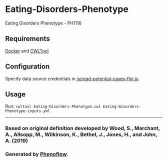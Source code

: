 # Eating-Disorders-Phenotype

Eating Disorders Phenotype - PH1116

## Requirements

[Docker](https://docs.docker.com/install/) and [CWLTool](https://github.com/common-workflow-language/cwltool#install)

## Configuration

Specify data source credentials in [js/read-potential-cases-fhir.js](js/read-potential-cases-fhir.js).

## Usage

Run: `cwltool Eating-Disorders-Phenotype.cwl Eating-Disorders-Phenotype-inputs.yml`

***

### Based on original definition developed by Wood, S., Marchant, A., Allsopp, M., Wilkinson, K., Bethel, J., Jones, H., and John, A. (2019)
### Generated by [Phenoflow](https://kclhi.org/phenoflow).
